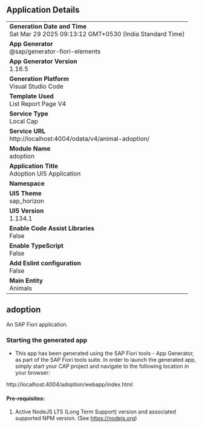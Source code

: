 ## Application Details
|               |
| ------------- |
|**Generation Date and Time**<br>Sat Mar 29 2025 09:13:12 GMT+0530 (India Standard Time)|
|**App Generator**<br>@sap/generator-fiori-elements|
|**App Generator Version**<br>1.16.5|
|**Generation Platform**<br>Visual Studio Code|
|**Template Used**<br>List Report Page V4|
|**Service Type**<br>Local Cap|
|**Service URL**<br>http://localhost:4004/odata/v4/animal-adoption/|
|**Module Name**<br>adoption|
|**Application Title**<br>Adoption UI5 Application|
|**Namespace**<br>|
|**UI5 Theme**<br>sap_horizon|
|**UI5 Version**<br>1.134.1|
|**Enable Code Assist Libraries**<br>False|
|**Enable TypeScript**<br>False|
|**Add Eslint configuration**<br>False|
|**Main Entity**<br>Animals|

## adoption

An SAP Fiori application.

### Starting the generated app

-   This app has been generated using the SAP Fiori tools - App Generator, as part of the SAP Fiori tools suite.  In order to launch the generated app, simply start your CAP project and navigate to the following location in your browser:

http://localhost:4004/adoption/webapp/index.html

#### Pre-requisites:

1. Active NodeJS LTS (Long Term Support) version and associated supported NPM version.  (See https://nodejs.org)


